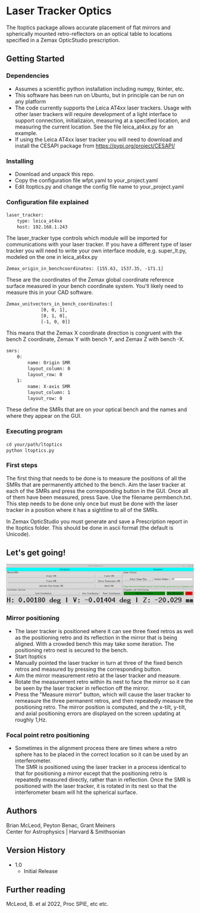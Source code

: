 # Laser Tracker Optics
The ltoptics package allows accurate placement of flat mirrors and spherically mounted retro-reflectors on an optical 
table to locations specified in a Zemax OpticStudio prescription.


## Getting Started

### Dependencies

* Assumes a scientific python installation including numpy, tkinter, etc.
* This software has been run on Ubuntu, but in principle can be run on any platform
* The code currently supports the Leica AT4xx laser trackers.  Usage with other laser trackers 
will require development of a light interface to support connection, initializaion, measuring at a specified location, and measuring the current location.
  See the file leica_at4xx.py for an example.
* If using the Leica AT4xx laser tracker you will need to download and install the CESAPI
  package from https://pypi.org/project/CESAPI/

### Installing

* Download and unpack this repo.
* Copy the configuration file wfpt.yaml to your_project.yaml
* Edit ltoptics.py and change the config file name to your_project.yaml

### Configuration file explained

```
laser_tracker:
    type: leica_at4xx
    host: 192.168.1.243
```
The laser_tracker type controls which module will be imported for communications with your laser tracker.
If you have a different type of laser tracker you will need to write your own interface module, e.g. super_lt.py, modeled on the one in leica_at4xx.py

```
Zemax_origin_in_benchcoordinates: [155.63, 1537.35, -171.1]
```
These are the coordinates of the Zemax global coordinate reference surface measured in your bench coordinate system.  You'll likely need to measure this in your CAD software.

```
Zemax_unitvectors_in_bench_coordinates:[
             [0, 0, 1],
             [0, 1, 0],
             [-1, 0, 0]]
```
This means that the Zemax X coordinate direction is congruent with the bench Z coordinate,
Zemax Y with bench Y, and Zemax Z with bench -X.
```
smrs:
    0:
        name: Origin SMR
        layout_column: 0
        layout_row: 0
    1:
        name: X-axis SMR
        layout_column: 1
        layout_row: 0
```
These define the SMRs that are on your optical bench and the names and where they appear on the GUI.

### Executing program

```
cd your/path/ltoptics
python ltoptics.py
```


### First steps

The first thing that needs to be done is to measure the positions of all the SMRs that are permanently attched to the bench.
Aim the laser tracker at each of the SMRs and press the corresponding button in the GUI.  Once all of them have been measured, press Save.
Use the filename permbench.txt.  This step needs to be done only once but must be done with the laser tracker in a position where it has a sightline to all of the SMRs.

In Zemax OpticStudio you must generate and save a Prescription report in the ltoptics folder.  This should be done in ascii format (the default is Unicode).

## Let's get going!

![](ltopticsgui.png)

### Mirror positioning

* The laser tracker is positioned where it can see three fixed retros as well as the
  positioning retro and its reflection in the mirror that is being aligned.
  With a crowded bench this may take some iteration.  The positioning retro nest is secured to the bench. 
* Start ltoptics
* Manually pointed the laser tracker in turn at three of the fixed bench retros 
  and measured by pressing the corresponding button.
* Aim the mirror measurement retro at the laser tracker and measure.
* Rotate the measurement retro within its nest to face the mirror so it can be seen by the laser tracker in reflection off the mirror.
* Press the "Measure mirror" button, which will cause the laser tracker to remeasure the three permanent retros, and then repeatedly measure the positioning retro.  The mirror position is computed, and the x-tilt, y-tilt, and axial positioning errors are displayed on the screen updating at roughly 1\,Hz.


### Focal point retro positioning
* Sometimes in the alignment process there are times where a retro sphere has to be placed in the correct location so it can be used by an interferometer.  
  The SMR is positioned using the laser tracker in a process identical to that for positioning
  a mirror except that the positioning retro is repeatedly measured directly,
  rather than in reflection.  Once the SMR is positioned with the laser tracker, 
  it is rotated in its nest so that the interferometer beam will hit the spherical surface.

## Authors

Brian McLeod, Peyton Benac, Grant Meiners  
Center for Astrophysics | Harvard & Smithsonian



## Version History


* 1.0
    * Initial Release


## Further reading

McLeod, B. et al 2022, Proc SPIE, etc etc.
